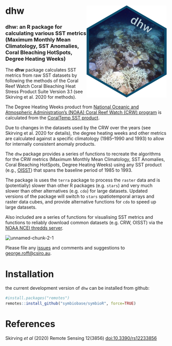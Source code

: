 # dhw <img align="right" width="250" src="man/figures/logo2.png">

### dhw: an R package for calculating various SST metrics (Maximum Monthly Mean Climatology, SST Anomalies, Coral Bleaching HotSpots, Degree Heating Weeks)

The <b>dhw</b> package calculates SST metrics from raw SST datasets by following the methods of the Coral Reef Watch Coral Bleaching Heat Stress Product Suite Version 3.1 (see Skirving et al. 2020 for methods).

The Degree Heating Weeks product from <a href="https://coralreefwatch.noaa.gov">National Oceanic and Atmospheric Administration’s (NOAA) Coral Reef Watch (CRW) program</a> is calculated from the <a href="https://coralreefwatch.noaa.gov/product/5km/index_5km_sst.php">CoralTemp SST product</a>. 

Due to changes in the datasets used by the CRW over the years (see Skirving et al. 2020 for details),  the degree heating weeks and other metrics are calculated against a specific climatology (1985–1990 and 1993) to allow for internally consistent anomaly products.

The <code>dhw</code> package provides a series of functions to recreate the algorithms for the CRW metrics (Maximum Monthly Mean Climatology, SST Anomalies, Coral Bleaching HotSpots, Degree Heating Weeks) using any SST product (e.g., <a href="https://www.ncei.noaa.gov/products/optimum-interpolation-sst">OISST</a>) that spans the baseline period of 1985 to 1993.

The package is uses the `terra` package to process the `raster` data and is (potentially) slower than other R packages (e.g. `stars`) and very much slower than other alternatives (e.g. `cdo`) for large datasets. Updated versions of the package will switch to `stars` spatiotemporal arrays and raster data cubes, and provide alternative functions for `cdo` to speed up large datasets.

Also included are a series of functions for visualising SST metrics and functions to reliably download common datasets (e.g. CRW, OISST) via the [NOAA NCEI thredds server](http://www.ncei.noaa.gov).  

![unnamed-chunk-2-1](https://github.com/user-attachments/assets/1e134f49-22d4-46ae-a208-d7fc18987caa)


Please file any [issues](https://github.com/marine-ecologist/dhw/issues) and comments and suggestions to [george.roff@csiro.au](mailto:george.roff@csiro.au).  

# Installation 


the current development version of `dhw` can be installed from github:

``` r
#install.packages("remotes")
remotes::install_github("symbiobase/symbioR", force=TRUE)

```


# References 
Skirving <i>et al</i> (2020) Remote Sensing 12(3856) [doi:10.3390/rs12233856](https://www.mdpi.com/2072-4292/12/23/3856) 


